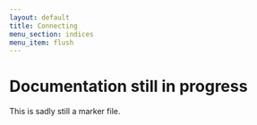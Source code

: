 ```yaml
---
layout: default
title: Connecting
menu_section: indices
menu_item: flush
---
```



# Documentation still in progress

This is sadly still a marker file.

